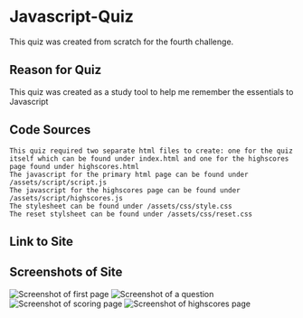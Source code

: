 # Javascript-Quiz
This quiz was created from scratch for the fourth challenge.

## Reason for Quiz
This quiz was created as a study tool to help me remember the essentials to Javascript

## Code Sources
```
This quiz required two separate html files to create: one for the quiz itself which can be found under index.html and one for the highscores page found under highscores.html
The javascript for the primary html page can be found under /assets/script/script.js
The javascript for the highscores page can be found under /assets/script/highscores.js
The stylesheet can be found under /assets/css/style.css
The reset stylsheet can be found under /assets/css/reset.css
```

## Link to Site

## Screenshots of Site
![Screenshot of first page](./assets/screenshot-quiz.png)
![Screenshot of a question](./assets/screenshot-questions.png)
![Screenshot of scoring page](./assets/screenshot-form-page.png)
![Screenshot of highscores page](./assets/screenshots-highscores.png)

